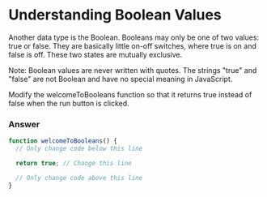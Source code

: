 # Understanding Boolean Values

Another data type is the Boolean. Booleans may only be one of two values: true or false. They are basically little on-off switches, where true is on and false is off. These two states are mutually exclusive.

Note: Boolean values are never written with quotes. The strings "true" and "false" are not Boolean and have no special meaning in JavaScript.

Modify the welcomeToBooleans function so that it returns true instead of false when the run button is clicked.


### Answer

```js
function welcomeToBooleans() {
  // Only change code below this line

  return true; // Change this line

  // Only change code above this line
}
```
